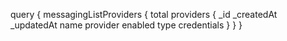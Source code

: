 query {
    messagingListProviders {
        total
        providers {
            _id
            _createdAt
            _updatedAt
            name
            provider
            enabled
            type
            credentials
        }
    }
}
